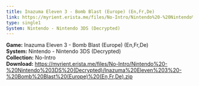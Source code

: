 ```yaml
---
title: Inazuma Eleven 3 - Bomb Blast (Europe) (En,Fr,De)
link: https://myrient.erista.me/files/No-Intro/Nintendo%20-%20Nintendo%203DS%20(Decrypted)/Inazuma%20Eleven%203%20-%20Bomb%20Blast%20(Europe)%20(En,Fr,De).zip
type: single1
System: Nintendo - Nintendo 3DS (Decrypted)
---
```

<b>Game:</b> Inazuma Eleven 3 - Bomb Blast (Europe) (En,Fr,De)<br>
<b>System:</b> Nintendo - Nintendo 3DS (Decrypted)<br>
<b>Collection:</b> No-Intro<br>
<b>Download:</b> https://myrient.erista.me/files/No-Intro/Nintendo%20-%20Nintendo%203DS%20(Decrypted)/Inazuma%20Eleven%203%20-%20Bomb%20Blast%20(Europe)%20(En,Fr,De).zip